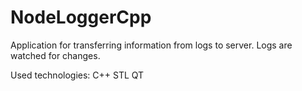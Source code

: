 # NodeLoggerCpp
Application for transferring information from logs to server. Logs are watched for changes.

Used technologies: C++ STL QT
